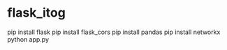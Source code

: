 # flask_itog
pip install flask
pip install flask_cors
pip install pandas
pip install networkx
python app.py
